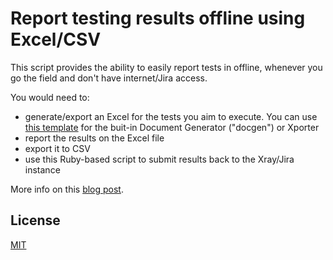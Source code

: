 # Report testing results offline using Excel/CSV

This script provides the ability to easily report tests in offline, whenever you go the field and don't have internet/Jira access.

You would need to:
* generate/export an Excel for the tests you aim to execute. You can use [this template](https://store.xporter.xpand-it.com/view/72?platf=JIRA8&cats=1) for the buit-in Document Generator ("docgen") or Xporter
* report the results on the Excel file
* export it to CSV
* use this Ruby-based script to submit results back to the Xray/Jira instance

More info on this [blog post](https://www.getxray.app/blog/testing-in-offline-mode-using-xray-and-excel/).

## License
[MIT](LICENSE)
